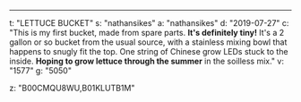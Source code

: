 ---
t: "LETTUCE BUCKET"
s: "nathansikes"
a: "nathansikes"
d: "2019-07-27"
c: "This is my first bucket, made from spare parts. <strong>It's definitely tiny!</strong> It's a 2 gallon or so bucket from the usual source, with a stainless mixing bowl that happens to snugly fit the top. One string of Chinese grow LEDs stuck to the inside. <strong>Hoping to grow lettuce through the summer</strong> in the soilless mix."
v: "1577"
g: "5050"

z: "B00CMQU8WU,B01KLUTB1M"
